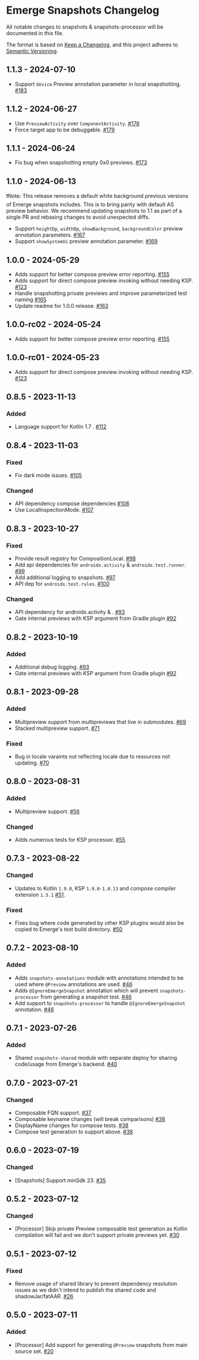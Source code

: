 # Emerge Snapshots Changelog

All notable changes to snapshots & snapshots-processor will be documented in this file.

The format is based on [Keep a Changelog](https://keepachangelog.com/en/1.0.0/),
and this project adheres to [Semantic Versioning](https://semver.org/spec/v2.0.0.html).

## 1.1.3 - 2024-07-10

- Support `device` Preview annotation parameter in local
  snapshotting. [#183](https://github.com/EmergeTools/emerge-android/pull/183)

## 1.1.2 - 2024-06-27

- Use `PreviewActivity`
  over `ComponentActivity`. [#178](https://github.com/EmergeTools/emerge-android/pull/178)
- Force target app to be debuggable. [#179](https://github.com/EmergeTools/emerge-android/pull/179)

## 1.1.1 - 2024-06-24

- Fix bug when snapshotting empty 0x0
  previews. [#173](https://github.com/EmergeTools/emerge-android/pull/173)

## 1.1.0 - 2024-06-13

❗Note: This release removes a default white background previous versions of Emerge snapshots
includes. This is to bring parity with default AS preview behavior. We recommend updating snapshots
to 1.1 as part of a single PR and rebasing changes to avoid unexpected diffs.

- Support `heightDp`, `widthDp`, `showBackground`, `backgroundColor` preview annotation
  parameters. [#167](https://github.com/EmergeTools/emerge-android/pull/167)
- Support `showSystemUi` preview annotation
  parameter. [#169](https://github.com/EmergeTools/emerge-android/pull/169)

## 1.0.0 - 2024-05-29

- Adds support for better compose preview error
  reporting. [#155](https://github.com/EmergeTools/emerge-android/pull/155)
- Adds support for direct compose preview invoking without needing
  KSP. [#123](https://github.com/EmergeTools/emerge-android/pull/123)
- Handle snapshotting private previews and improve parameterized test
  naming [#165](https://github.com/EmergeTools/emerge-android/pull/165)
- Update readme for 1.0.0 release. [#163](https://github.com/EmergeTools/emerge-android/pull/163)

## 1.0.0-rc02 - 2024-05-24

- Adds support for better compose preview error
  reporting. [#155](https://github.com/EmergeTools/emerge-android/pull/155)

## 1.0.0-rc01 - 2024-05-23

- Adds support for direct compose preview invoking without needing
  KSP. [#123](https://github.com/EmergeTools/emerge-android/pull/123)

## 0.8.5 - 2023-11-13

### Added

- Language support for Kotlin 1.7 . [#112](https://github.com/EmergeTools/emerge-android/pull/112)

## 0.8.4 - 2023-11-03

### Fixed

- Fix dark mode issues. [#105](https://github.com/EmergeTools/emerge-android/pull/105)

### Changed

- API dependency compose dependencies [#108](https://github.com/EmergeTools/emerge-android/pull/109)
- Use LocalInspectionMode. [#107](https://github.com/EmergeTools/emerge-android/pull/107)

## 0.8.3 - 2023-10-27

### Fixed

- Provide result registry for
  CompositionLocal. [#98](https://github.com/EmergeTools/emerge-android/pull/98)
- Add api dependencies
  for `androidx.activity` & `androidx.test.runner`. [#99](https://github.com/EmergeTools/emerge-android/pull/99)
- Add additional logging to snapshots. [#97](https://github.com/EmergeTools/emerge-android/pull/97)
- API dep for `androidx.test.rules`. [#100](https://github.com/EmergeTools/emerge-android/pull/100)

### Changed

- API dependency for
  androidx.activity & . [#93](https://github.com/EmergeTools/emerge-android/pull/93)
- Gate internal previews with KSP argument from Gradle
  plugin [#92](https://github.com/EmergeTools/emerge-android/pull/92)

## 0.8.2 - 2023-10-19

### Added

- Additional debug logging. [#93](https://github.com/EmergeTools/emerge-android/pull/93)
- Gate internal previews with KSP argument from Gradle
  plugin [#92](https://github.com/EmergeTools/emerge-android/pull/92)

## 0.8.1 - 2023-09-28

### Added

- Multipreview support from multipreviews that live in
  submodules. [#69](https://github.com/EmergeTools/emerge-android/pull/69)
- Stacked multipreview support. [#71](https://github.com/EmergeTools/emerge-android/pull/71)

### Fixed

- Bug in locale varaints not reflecting locale due to resources not
  updating. [#70](https://github.com/EmergeTools/emerge-android/pull/70)

## 0.8.0 - 2023-08-31

### Added

- Multipreview support. [#56](https://github.com/EmergeTools/emerge-android/pull/56)

### Changed

- Adds numerous tests for KSP
  processor. [#55](https://github.com/EmergeTools/emerge-android/pull/55)

## 0.7.3 - 2023-08-22

### Changed

- Updates to Kotlin `1.9.0`, KSP `1.9.0-1.0.13` and compose compiler
  extension `1.5.1` [#51](https://github.com/EmergeTools/emerge-android/pull/51).

### Fixed

- Fixes bug where code generated by other KSP plugins would also be copied to Emerge's test build
  directory. [#50](https://github.com/EmergeTools/emerge-android/pull/50)

## 0.7.2 - 2023-08-10

### Added

- Adds `snapshots-annotations` module with annotations intended to be used where `@Preview`
  annotations are used. [#46](https://github.com/EmergeTools/emerge-android/pull/46)
- Adds `@IgnoreEmergeSnapshot` annotation which will prevent `snapshots-processor` from generating a
  snapshot test. [#46](https://github.com/EmergeTools/emerge-android/pull/46)
- Add support to `snapshots-processor` to handle `@IgnoreEmergeSnapshot`
  annotation. [#46](https://github.com/EmergeTools/emerge-android/pull/46)

## 0.7.1 - 2023-07-26

### Added

- Shared `snapshots-shared` module with separate deploy for sharing code/usage from Emerge's
  backend. [#40](https://github.com/EmergeTools/emerge-android/pull/40)

## 0.7.0 - 2023-07-21

### Changed

- Composable FQN support. [#37](https://github.com/EmergeTools/emerge-android/pull/37)
- Composable keyname changes (will break
  comparisons) [#38](https://github.com/EmergeTools/emerge-android/pull/38)
- DisplayName changes for compose
  tests. [#38](https://github.com/EmergeTools/emerge-android/pull/38)
- Compose test generation to support
  above.  [#38](https://github.com/EmergeTools/emerge-android/pull/38)

## 0.6.0 - 2023-07-19

### Changed

- [Snapshots] Support minSdk 23. [#35](https://github.com/EmergeTools/emerge-android/pull/35)

## 0.5.2 - 2023-07-12

### Changed

- [Processor] Skip private Preview composable test generation as Kotlin compilation will fail and we
  don't support private previews yet. [#30](https://github.com/EmergeTools/emerge-android/pull/30)

## 0.5.1 - 2023-07-12

### Fixed

- Remove usage of shared library to prevent dependency resolution issues as we didn't intend to
  publish the shared code and
  shadowJar/fatAAR. [#26](https://github.com/EmergeTools/emerge-android/pull/26)

## 0.5.0 - 2023-07-11

### Added

- [Processor] Add support for generating `@Preview` snapshots from main
  source set. [#20](https://github.com/EmergeTools/emerge-android/pull/20)

